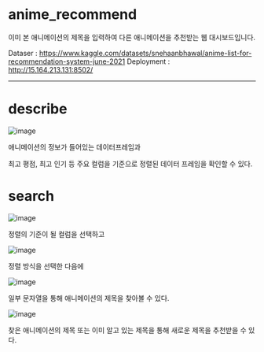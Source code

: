 # anime_recommend

이미 본 애니메이션의 제목을 입력하여 다른 애니메이션을 추천받는 웹 대시보드입니다.

Dataser : https://www.kaggle.com/datasets/snehaanbhawal/anime-list-for-recommendation-system-june-2021
Deployment : http://15.164.213.131:8502/

------------------

# describe

![image](https://user-images.githubusercontent.com/105832386/172544853-c67f7380-0e07-4671-be76-b0303b68cbba.png)   


애니메이션의 정보가 들어있는 데이터프레임과   

최고 평점, 최고 인기 등 주요 컬럼을 기준으로 정렬된 데이터 프레임을 확인할 수 있다.

# search

![image](https://user-images.githubusercontent.com/105832386/172544917-1b595c87-27bb-4e9b-8803-cac84438356b.png)   

정렬의 기준이 될 컬럼을 선택하고

![image](https://user-images.githubusercontent.com/105832386/172545012-b222b417-9668-48f1-adc8-af329d6bcc60.png)


정렬 방식을 선택한 다음에   

![image](https://user-images.githubusercontent.com/105832386/172545066-dc75e55c-3f42-4161-9b24-e3166a3fd017.png)

일부 문자열을 통해 애니메이션의 제목을 찾아볼 수 있다.   

![image](https://user-images.githubusercontent.com/105832386/172545107-edbe0fa3-3def-4627-9503-011c4f662745.png)

찾은 애니메이션의 제목 또는 이미 알고 있는 제목을 통해 새로운 제목을 추천받을 수 있다.   

